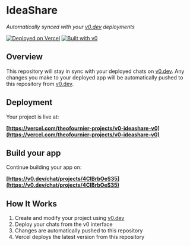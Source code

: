 # IdeaShare

*Automatically synced with your [v0.dev](https://v0.dev) deployments*

[![Deployed on Vercel](https://img.shields.io/badge/Deployed%20on-Vercel-black?style=for-the-badge&logo=vercel)](https://vercel.com/theofournier-projects/v0-ideashare-v0)
[![Built with v0](https://img.shields.io/badge/Built%20with-v0.dev-black?style=for-the-badge)](https://v0.dev/chat/projects/4CIBrbOeS35)

## Overview

This repository will stay in sync with your deployed chats on [v0.dev](https://v0.dev).
Any changes you make to your deployed app will be automatically pushed to this repository from [v0.dev](https://v0.dev).

## Deployment

Your project is live at:

**[https://vercel.com/theofournier-projects/v0-ideashare-v0](https://vercel.com/theofournier-projects/v0-ideashare-v0)**

## Build your app

Continue building your app on:

**[https://v0.dev/chat/projects/4CIBrbOeS35](https://v0.dev/chat/projects/4CIBrbOeS35)**

## How It Works

1. Create and modify your project using [v0.dev](https://v0.dev)
2. Deploy your chats from the v0 interface
3. Changes are automatically pushed to this repository
4. Vercel deploys the latest version from this repository